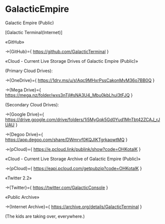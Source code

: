 # GalacticEmpire
Galactic Empire (Public)

[Galactic Terminal(Internet)]

«GitHub»

→{GitHub}={ https://github.com/GalacticTerminal }


«Cloud - Current Live Storage Drives of Galactic Empire (Public)»

(Primary Cloud Drives):

→{OneDrive}={ https://1drv.ms/u/s!Aqc9MHxrPssCakonMvM36o7BB0Q }

→{Mega Drive}={ https://mega.nz/folder/wxs3nTjI#sNA3U4_Mbu0kbLhul3tFJQ }

(Secondary Cloud Drives):

→{Google Drive}={ https://drive.google.com/drive/folders/1i5MyGqk5Gd0Yud1MnTbt42ZCAJ_rJUAU }

→{Degoo Drive}={ https://app.degoo.com/share/DWmrvf0KQJIKTgrkaowtMQ }

→{pCloud}={ https://e.pcloud.link/publink/show?code=OHKotalK }


«Cloud - Current Live Storage Archive of Galactic Empire (Public)»

→{pCloud}={ https://eapi.pcloud.com/getpubzip?code=OHKotalK }


«Twitter 2.2»

→{Twitter}={ https://twitter.com/GalacticConsole }


«Public Archive»

→{Internet Archive}={ https://archive.org/details/GalacticTerminal }

(The kids are taking over, everywhere.)
